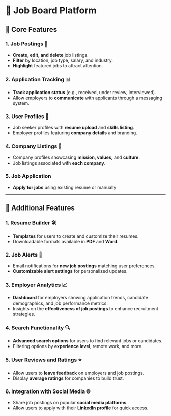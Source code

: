 # 🌟 Job Board Platform

## 🎯 Core Features

### 1. Job Postings 📝
- **Create, edit, and delete** job listings.
- **Filter** by location, job type, salary, and industry.
- **Highlight** featured jobs to attract attention.

### 2. Application Tracking 📊
- **Track application status** (e.g., received, under review, interviewed).
- Allow employers to **communicate** with applicants through a messaging system.

### 3. User Profiles 👤
- Job seeker profiles with **resume upload** and **skills listing**.
- Employer profiles featuring **company details** and branding.

### 4. Company Listings 🏢
- Company profiles showcasing **mission, values,** and **culture**.
- Job listings associated with **each company**.

### 5. Job Application 
- **Apply for jobs** using existing resume or manually
---

## 🚀 Additional Features

### 1. Resume Builder 🛠️
- **Templates** for users to create and customize their resumes.
- Downloadable formats available in **PDF** and **Word**.

### 2. Job Alerts 📧
- Email notifications for **new job postings** matching user preferences.
- **Customizable alert settings** for personalized updates.

### 3. Employer Analytics 📈
- **Dashboard** for employers showing application trends, candidate demographics, and job performance metrics.
- Insights on the **effectiveness of job postings** to enhance recruitment strategies.

### 4. Search Functionality 🔍
- **Advanced search options** for users to find relevant jobs or candidates.
- Filtering options by **experience level**, remote work, and more.

### 5. User Reviews and Ratings ⭐
- Allow users to **leave feedback** on employers and job postings.
- Display **average ratings** for companies to build trust.

### 6. Integration with Social Media 🌐
- Share job postings on popular **social media platforms**.
- Allow users to apply with their **LinkedIn profile** for quick access.
